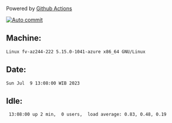 Powered by [Github Actions](https://github.com/features/actions)

[![Auto commit](https://github.com/hiage/workstation/workflows/Auto%20commit/badge.svg)](https://github.com/hiage/workstation/actions?query=workflow%3A%22Auto+commit%22)

## Machine:
```
Linux fv-az244-222 5.15.0-1041-azure x86_64 GNU/Linux
```
## Date:
```
Sun Jul  9 13:08:00 WIB 2023
```
## Idle:
```
 13:08:00 up 2 min,  0 users,  load average: 0.83, 0.48, 0.19
```
